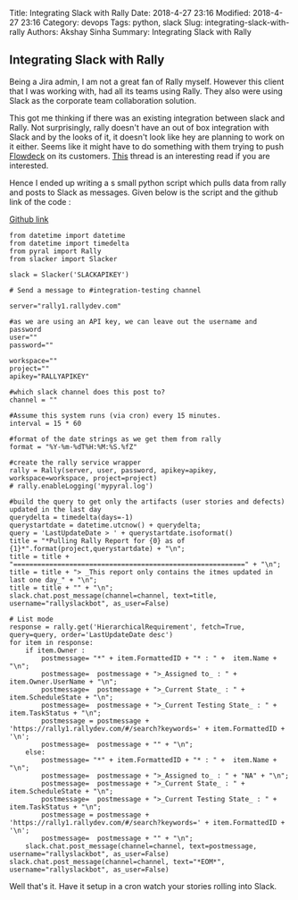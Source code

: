 Title: Integrating Slack with Rally
Date: 2018-4-27 23:16
Modified: 2018-4-27 23:16
Category: devops
Tags: python, slack
Slug: integrating-slack-with-rally
Authors: Akshay Sinha
Summary: Integrating Slack with Rally

## Integrating Slack with Rally

Being a Jira admin, I am not a great fan of Rally myself. However this client that I was working with, had all its teams using Rally. They also were using Slack as the corporate team collaboration solution.

This got me thinking if there was an existing integration between slack and Rally. Not surprisingly, rally doesn't have an out of box integration with Slack and by the looks of it, it doesn't look like hey are planning to work on it either. Seems like it might have to do something with them  trying to push [Flowdeck](https://www.flowdock.com/) on its customers. [This](https://communities.ca.com/thread/241764680) thread is an interesting read if you are interested.

Hence I ended up writing a s small python script which pulls data from rally and posts to Slack as messages. Given below is the script and the github link of the code :

[Github link](https://github.com/akshaysin/rally-to-slack/blob/master/README.md)

    from datetime import datetime
    from datetime import timedelta
    from pyral import Rally
    from slacker import Slacker

    slack = Slacker('SLACKAPIKEY')

    # Send a message to #integration-testing channel

    server="rally1.rallydev.com"

    #as we are using an API key, we can leave out the username and password
    user=""
    password=""

    workspace=""
    project=""
    apikey="RALLYAPIKEY"

    #which slack channel does this post to?
    channel = ""

    #Assume this system runs (via cron) every 15 minutes.
    interval = 15 * 60

    #format of the date strings as we get them from rally
    format = "%Y-%m-%dT%H:%M:%S.%fZ"

    #create the rally service wrapper
    rally = Rally(server, user, password, apikey=apikey, workspace=workspace, project=project)
    # rally.enableLogging('mypyral.log')

    #build the query to get only the artifacts (user stories and defects) updated in the last day
    querydelta = timedelta(days=-1)
    querystartdate = datetime.utcnow() + querydelta;
    query = 'LastUpdateDate > ' + querystartdate.isoformat()
    title = "*Pulling Rally Report for {0} as of {1}*".format(project,querystartdate) + "\n";
    title = title + "==========================================================" + "\n";
    title = title + "> _This report only contains the itmes updated in last one day_" + "\n";
    title = title + "" + "\n";
    slack.chat.post_message(channel=channel, text=title, username="rallyslackbot", as_user=False)

    # List mode
    response = rally.get('HierarchicalRequirement', fetch=True, query=query, order='LastUpdateDate desc')
    for item in response:
        if item.Owner :
            postmessage= "*" + item.FormattedID + "* : " +  item.Name + "\n";
            postmessage=  postmessage + ">_Assigned to_ : " + item.Owner.UserName + "\n";
            postmessage=  postmessage + ">_Current State_ : " + item.ScheduleState + "\n";
            postmessage=  postmessage + ">_Current Testing State_ : " + item.TaskStatus + "\n";
            postmessage = postmessage + 'https://rally1.rallydev.com/#/search?keywords=' + item.FormattedID + '\n';
            postmessage=  postmessage + "" + "\n";
        else:
            postmessage= "*" + item.FormattedID + "* : " +  item.Name + "\n";
            postmessage=  postmessage + ">_Assigned to_ : " + "NA" + "\n";
            postmessage=  postmessage + ">_Current State_ : " + item.ScheduleState + "\n";
            postmessage=  postmessage + ">_Current Testing State_ : " + item.TaskStatus + "\n";
            postmessage = postmessage + 'https://rally1.rallydev.com/#/search?keywords=' + item.FormattedID + '\n';
            postmessage=  postmessage + "" + "\n";
        slack.chat.post_message(channel=channel, text=postmessage, username="rallyslackbot", as_user=False)
    slack.chat.post_message(channel=channel, text="*EOM*", username="rallyslackbot", as_user=False)

Well that's it. Have it setup in a cron watch your stories rolling into Slack.
